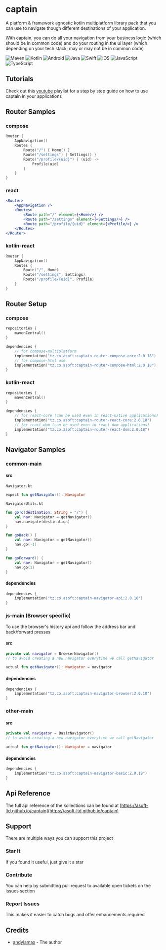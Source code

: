 # captain

A platform & framework agnostic kotlin multiplatform library pack that you can use to navigate though different destinations of your application.

With captain, you can do all your navigation from your business logic (which should be in common code) 
and do your routing in the ui layer (which depending on your tech stack, may or may not be in common code)

![Maven](https://img.shields.io/maven-central/v/tz.co.asoft/captain-navigator-api/2.0.18?style=for-the-badge)
![Kotlin](https://img.shields.io/badge/kotlin-multiplatform-blue?style=for-the-badge&logo=kotlin&logoColor=white)
![Android](https://img.shields.io/badge/Android-3DDC84?style=for-the-badge&logo=android&logoColor=white)
![Java](https://img.shields.io/badge/java-%23ED8B00.svg?style=for-the-badge&logo=&logoColor=white)
![Swift](https://img.shields.io/badge/swift-F54A2A?style=for-the-badge&logo=swift&logoColor=white)
![iOS](https://img.shields.io/badge/iOS-000000?style=for-the-badge&logo=ios&logoColor=white)
![JavaScript](https://img.shields.io/badge/javascript-%23323330.svg?style=for-the-badge&logo=javascript&logoColor=%23F7DF1E)
![TypeScript](https://img.shields.io/badge/typescript-%23007ACC.svg?style=for-the-badge&logo=typescript&logoColor=white)

## Tutorials
Check out this [youtube](https://youtube.com/playlist?list=PLmnmuJ9Wj0z3aeHFy8l1QO9DGPECsA307&si=_gjfGrYlbCyfiJkx) playlist for a step by step guide on how to use captain in your applications

## Router Samples

### compose

```kotlin
Router {
    AppNavigation()
    Routes {
        Route("/") { Home() }
        Route("/settings") { Settings() }
        Route("/profile/{uid}") { (uid) ->
            Profile(uid)
        }
    }
}
```

### react

```jsx
<Router>
    <AppNavigation />
    <Routes>
        <Route path="/" element={<Home/>} />
        <Route path="/settings" element={<Settings/>} />
        <Route path="/profile/{uid}" element={<Profile/>} />
    </Routes>
</Router>
```

### kotlin-react

```kotlin
Router {
    AppNavigation()
    Routes {
        Route("/", Home)
        Route("/settings", Settings)
        Route("/profile/{uid}", Profile)
    }
}
```

## Router Setup

### compose

```kotlin
repositories {
    mavenCentral()
}

dependencies {
    // for compose-multiplatform 
    implementation("tz.co.asoft:captain-router-compose-core:2.0.18")
    // for compose-html use
    implementation("tz.co.asoft:captain-router-compose-html:2.0.18")
}
```

### kotlin-react

```kotlin
repositories {
    mavenCentral()
}

dependencies {
    // for react-core (can be used even in react-native applications)
    implementation("tz.co.asoft:captain-router-react-core:2.0.18")
    // for react-dom (can be used even in react-dom applications)
    implementation("tz.co.asoft:captain-router-react-dom:2.0.18")
}
```

## Navigator Samples

### common-main

#### src
`Navigator.kt`

```kotlin
expect fun getNavigator(): Navigator
```

`NavigatorUtils.kt`
```kotlin
fun goTo(destination: String = "/") {
    val nav: Navigator = getNavigator()
    nav.navigate(destination)
}

fun goBack() {
    val nav: Navigator = getNavigator()
    nav.go(-1)
}

fun goForward() {
    val nav: Navigator = getNavigator()
    nav.go(1)
}
```

#### dependencies

```kotlin
dependencies {
    implementation("tz.co.asoft:captain-navigator-api:2.0.18")
}
```

### js-main (Browser specific)

To use the browser's history api and follow the address bar and back/forward presses

#### src

```kotlin
private val navigator = BrowserNavigator()
// to avoid creating a new navigator everytime we call getNavigator

actual fun getNavigator(): Navigator = navigator
```

#### dependencies

```kotlin
dependencies {
    implementation("tz.co.asoft:captain-navigator-browser:2.0.18")
}
```

### other-main

#### src
```kotlin
private val navigator = BasicNavigator()
// to avoid creating a new navigator everytime we call getNavigator

actual fun getNavigator(): Navigator = navigator
```

#### dependencies

```kotlin
dependencies {
    implementation("tz.co.asoft:captain-navigator-basic:2.0.18")
}
```

## Api Reference

The full api reference of the kollections can be found
at [https://asoft-ltd.github.io/captain](https://asoft-ltd.github.io/captain)

## Support

There are multiple ways you can support this project

### Star It

If you found it useful, just give it a star

### Contribute

You can help by submitting pull request to available open tickets on the issues section

### Report Issues

This makes it easier to catch bugs and offer enhancements required

## Credits

- [andylamax](https://github.com/andylamax) - The author